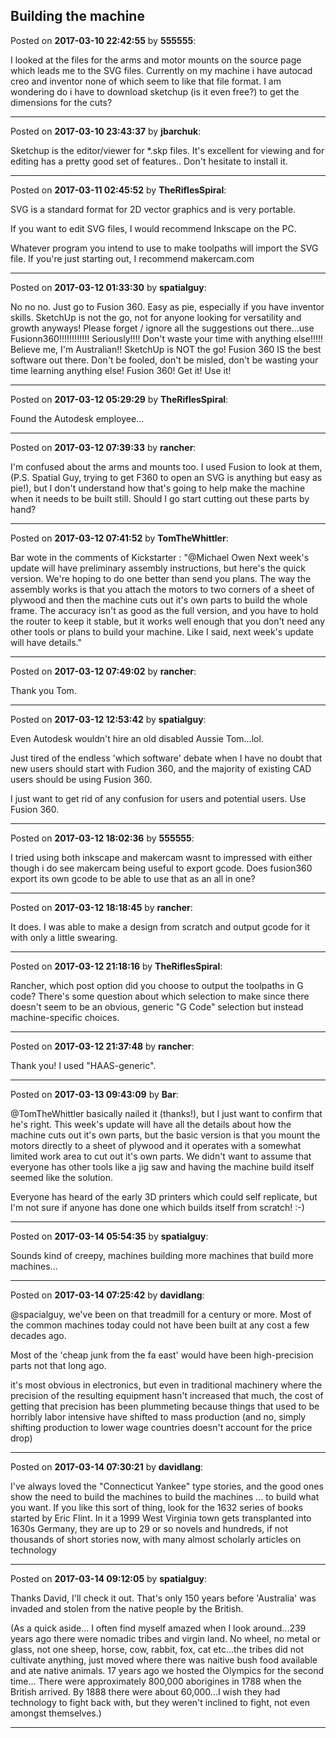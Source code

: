 ## Building the machine
Posted on **2017-03-10 22:42:55** by **555555**:

I looked at the files for the arms and motor mounts on the source page which leads me to the SVG files. Currently on my machine i have autocad creo and inventor none of which seem to like that file format. I am wondering do i have to download sketchup (is it even free?) to get the dimensions for the cuts?

---

Posted on **2017-03-10 23:43:37** by **jbarchuk**:

Sketchup is the editor/viewer for *.skp files. It's excellent for viewing and for editing has a pretty good set of features.. Don't hesitate to install it.

---

Posted on **2017-03-11 02:45:52** by **TheRiflesSpiral**:

SVG is a standard format for 2D vector graphics and is very portable.



If you want to edit SVG files, I would recommend Inkscape on the PC.



Whatever program you intend to use to make toolpaths will import the SVG file. If you're just starting out, I recommend makercam.com

---

Posted on **2017-03-12 01:33:30** by **spatialguy**:

No no no. Just go to Fusion 360. Easy as pie, especially if you have inventor skills. SketchUp is not the go, not for anyone looking for versatility and growth anyways! Please forget / ignore all the suggestions out there...use Fusionn360!!!!!!!!!!!! Seriously!!!!  Don't waste your time with anything else!!!!! Believe me, I'm Australian!! SketchUp is NOT the go! Fusion 360 IS the best software out there. Don't be fooled, don't be misled, don't be wasting your time learning anything else! Fusion 360! Get it! Use it!

---

Posted on **2017-03-12 05:29:29** by **TheRiflesSpiral**:

Found the Autodesk employee...

---

Posted on **2017-03-12 07:39:33** by **rancher**:

I'm confused about the arms and mounts too.  I used Fusion to look at them, (P.S. Spatial Guy, trying to get F360 to open an SVG is anything but easy as pie!), but I don't understand how that's going to help make the machine when it needs to be built still.  Should I go start cutting out these parts by hand?

---

Posted on **2017-03-12 07:41:52** by **TomTheWhittler**:

Bar wote in the comments of Kickstarter : "@Michael Owen Next week's update will have preliminary assembly instructions, but here's the quick version. We're hoping to do one better than send you plans. The way the assembly works is that you attach the motors to two corners of a sheet of plywood and then the machine cuts out it's own parts to build the whole frame. The accuracy isn't as good as the full version, and you have to hold the router to keep it stable, but it works well enough that you don't need any other tools or plans to build your machine. Like I said, next week's update will have details."

---

Posted on **2017-03-12 07:49:02** by **rancher**:

Thank you Tom.

---

Posted on **2017-03-12 12:53:42** by **spatialguy**:

Even Autodesk wouldn't hire an old disabled Aussie Tom...lol. 



Just tired of the endless 'which software' debate when I have no doubt that new users should start with Fudion 360, and the majority of existing CAD users should be using Fusion 360.



I just want to get rid of any confusion for users and potential users. Use Fusion 360.

---

Posted on **2017-03-12 18:02:36** by **555555**:

I tried using both inkscape and makercam wasnt to impressed with either though i do see makercam being useful to export gcode. Does fusion360 export its own gcode to be able to use that as an all in one?

---

Posted on **2017-03-12 18:18:45** by **rancher**:

It does.  I was able to make a design from scratch and output gcode for it with only a little swearing.

---

Posted on **2017-03-12 21:18:16** by **TheRiflesSpiral**:

Rancher, which post option did you choose to output the toolpaths in G code? There's some question about which selection to make since there doesn't seem to be an obvious, generic "G Code" selection but instead machine-specific choices.

---

Posted on **2017-03-12 21:37:48** by **rancher**:

Thank you!  I used "HAAS-generic".

---

Posted on **2017-03-13 09:43:09** by **Bar**:

@TomTheWhittler basically nailed it (thanks!), but I just want to confirm that he's right. This week's update will have all the details about how the machine cuts out it's own parts, but the basic version is that you mount the motors directly to a sheet of plywood and it operates with a somewhat limited work area to cut out it's own parts. We didn't want to assume that everyone has other tools like a jig saw and having the machine build itself seemed like the solution.



Everyone has heard of the early 3D printers which could self replicate, but I'm not sure if anyone has done one which builds itself from scratch! :-)

---

Posted on **2017-03-14 05:54:35** by **spatialguy**:

Sounds kind of creepy, machines building more machines that build more machines...

---

Posted on **2017-03-14 07:25:42** by **davidlang**:

@spacialguy, we've been on that treadmill for a century or more. Most of the common machines today could not have been built at any cost a few decades ago.



Most of the 'cheap junk from the fa east' would have been high-precision parts not that long ago.



it's most obvious in electronics, but even in traditional machinery where the precision of the resulting equipment hasn't increased that much, the cost of getting that precision has been plummeting because things that used to be horribly labor intensive have shifted to mass production (and no, simply shifting production to lower wage countries doesn't account for the price drop)

---

Posted on **2017-03-14 07:30:21** by **davidlang**:

I've always loved the "Connecticut Yankee" type stories, and the good ones show the need to build the machines to build the machines ... to build what you want. If you like this sort of thing, look for the 1632 series of books started by Eric Flint. In it a 1999 West Virginia town gets transplanted into 1630s Germany, they are up to 29 or so novels and hundreds, if not thousands of short stories now, with many almost scholarly articles on technology

---

Posted on **2017-03-14 09:12:05** by **spatialguy**:

Thanks David, I'll check it out. That's only 150 years before 'Australia' was invaded and stolen from the native people by the British. 



(As a quick aside... I often find myself amazed when I look around...239 years ago there were nomadic tribes and virgin land. No wheel, no metal or glass, not one sheep, horse, cow, rabbit, fox, cat etc...the tribes did not cultivate anything, just moved where there was naitive bush food available and ate native animals. 17 years ago we hosted the Olympics for the second time... There were approximately 800,000 aborigines in 1788  when the British arrived. By 1888 there were about 60,000...I wish they had technology to fight back with, but they weren't inclined to fight, not even amongst themselves.)

---

